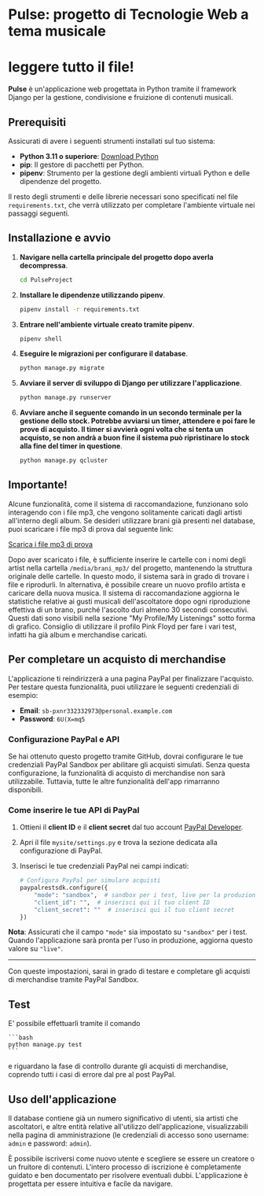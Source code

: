 # Pulse: progetto di Tecnologie Web a tema musicale
# leggere tutto il file!

**Pulse** è un'applicazione web progettata in Python tramite il framework Django per la gestione, condivisione e fruizione di contenuti musicali.

## Prerequisiti

Assicurati di avere i seguenti strumenti installati sul tuo sistema:

- **Python 3.11 o superiore**: [Download Python](https://www.python.org/downloads/)
- **pip**: Il gestore di pacchetti per Python.
- **pipenv**: Strumento per la gestione degli ambienti virtuali Python e delle dipendenze del progetto.

Il resto degli strumenti e delle librerie necessari sono specificati nel file `requirements.txt`, che verrà utilizzato per completare l'ambiente virtuale nei passaggi seguenti.

## Installazione e avvio

1. **Navigare nella cartella principale del progetto dopo averla decompressa**.

    ```bash
    cd PulseProject
    ```

2. **Installare le dipendenze utilizzando pipenv**.

    ```bash
    pipenv install -r requirements.txt
    ```

3. **Entrare nell'ambiente virtuale creato tramite pipenv**.

    ```bash
    pipenv shell
    ```

4. **Eseguire le migrazioni per configurare il database**.

    ```bash
    python manage.py migrate
    ```

5. **Avviare il server di sviluppo di Django per utilizzare l'applicazione**.

    ```bash
    python manage.py runserver
    ```

6. **Avviare anche il seguente comando in un secondo terminale per la gestione dello stock. Potrebbe avviarsi un timer, attendere e poi fare le prove di acquisto. Il timer si avvierà ogni volta che si tenta un acquisto, se non andrà a buon fine il sistema può ripristinare lo stock alla fine del timer in questione**. 

    ```bash
    python manage.py qcluster
    ```

## Importante!

Alcune funzionalità, come il sistema di raccomandazione, funzionano solo interagendo con i file mp3, che vengono solitamente caricati dagli artisti all'interno degli album. Se desideri utilizzare brani già presenti nel database, puoi scaricare i file mp3 di prova dal seguente link:

[Scarica i file mp3 di prova](https://drive.google.com/drive/folders/1lDVPq_2KA-m43Ws3Bj8YufvGxI_cfr2M?usp=drive_link)

Dopo aver scaricato i file, è sufficiente inserire le cartelle con i nomi degli artist nella cartella `/media/brani_mp3/` del progetto, mantenendo la struttura originale delle cartelle. In questo modo, il sistema sarà in grado di trovare i file e riprodurli. In alternativa, è possibile creare un nuovo profilo artista e caricare della nuova musica.
Il sistema di raccomandazione aggiorna le statistiche relative ai gusti musicali dell'ascoltatore dopo ogni riproduzione effettiva di un brano, purché l'ascolto duri almeno 30 secondi consecutivi. Questi dati sono visibili nella sezione "My Profile/My Listenings" sotto forma di grafico.
Consiglio di utilizzare il profilo Pink Floyd per fare i vari test, infatti ha già album e merchandise caricati.




## Per completare un acquisto di merchandise

L'applicazione ti reindirizzerà a una pagina PayPal per finalizzare l'acquisto. Per testare questa funzionalità, puoi utilizzare le seguenti credenziali di esempio:

- **Email**: `sb-pxnr332332973@personal.example.com`
- **Password**: `6U(X=mq5`

### Configurazione PayPal e API
Se hai ottenuto questo progetto tramite GitHub, dovrai configurare le tue credenziali PayPal Sandbox per abilitare gli acquisti simulati. Senza questa configurazione, la funzionalità di acquisto di merchandise non sarà utilizzabile. Tuttavia, tutte le altre funzionalità dell'app rimarranno disponibili.

### Come inserire le tue API di PayPal
1. Ottieni il **client ID** e il **client secret** dal tuo account [PayPal Developer](https://developer.paypal.com/).
2. Apri il file `mysite/settings.py` e trova la sezione dedicata alla configurazione di PayPal.
3. Inserisci le tue credenziali PayPal nei campi indicati:

    ```python
    # Configura PayPal per simulare acquisti
    paypalrestsdk.configure({
        "mode": "sandbox",  # sandbox per i test, live per la produzione
        "client_id": "",  # inserisci qui il tuo client ID
        "client_secret": ""  # inserisci qui il tuo client secret
    })
    ```

**Nota**: Assicurati che il campo `"mode"` sia impostato su `"sandbox"` per i test. Quando l'applicazione sarà pronta per l'uso in produzione, aggiorna questo valore su `"live"`.

---

Con queste impostazioni, sarai in grado di testare e completare gli acquisti di merchandise tramite PayPal Sandbox.





## Test

E' possibile effettuarli tramite il comando 

    ```bash
    python manage.py test
    ```

e riguardano la fase di controllo durante gli acquisti di merchandise, coprendo tutti i casi di errore dal pre al post PayPal. 

## Uso dell'applicazione

Il database contiene già un numero significativo di utenti, sia artisti che ascoltatori, e altre entità relative all'utilizzo dell'applicazione, visualizzabili nella pagina di amministrazione (le credenziali di accesso sono username: `admin` e password: `admin`).

È possibile iscriversi come nuovo utente e scegliere se essere un creatore o un fruitore di contenuti. L'intero processo di iscrizione è completamente guidato e ben documentato per risolvere eventuali dubbi. L'applicazione è progettata per essere intuitiva e facile da navigare.

